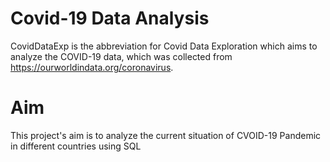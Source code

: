# Covid-19 Data Analysis
CovidDataExp is the abbreviation for Covid Data Exploration which aims to analyze the COVID-19 data, which was collected from https://ourworldindata.org/coronavirus.
# Aim
This project's aim is to analyze the current situation of CVOID-19 Pandemic in different countries using SQL
